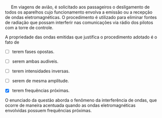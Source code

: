 

     Em viagens de avião, é solicitado aos passageiros o desligamento de todos os aparelhos cujo funcionamento envolva a emissão ou a recepção de ondas eletromagnéticas. O procedimento é utilizado para eliminar fontes de radiação que possam interferir nas comunicações via rádio dos pilotos com a torre de controle.

A propriedade das ondas emitidas que justifica o procedimento adotado é o fato de



- [ ] terem fases opostas.
- [ ] serem ambas audíveis.
- [ ] terem intensidades inversas.
- [ ] serem de mesma amplitude.
- [x] terem frequências próximas.


O enunciado da questão aborda o fenômeno da interferência de ondas, que ocorre de maneira acentuada quando as ondas eletromagnéticas envolvidas possuem frequências próximas.

        